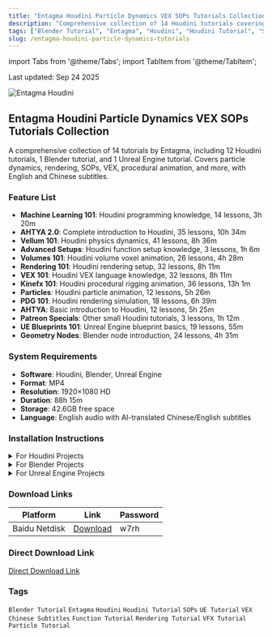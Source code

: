 ```yaml
---
title: "Entagma Houdini Particle Dynamics VEX SOPs Tutorials Collection"
description: "Comprehensive collection of 14 Houdini tutorials covering particle dynamics, VEX, SOPs, rendering, procedural animation, and more. Includes English and Chinese subtitles."
tags: ["Blender Tutorial", "Entagma", "Houdini", "Houdini Tutorial", "SOPs", "UE Tutorial", "VEX", "Chinese Subtitles", "Function Tutorial", "Rendering Tutorial", "VFX Tutorial", "Particle Tutorial"]
slug: /entagma-houdini-particle-dynamics-tutorials
---
```


import Tabs from '@theme/Tabs';
import TabItem from '@theme/TabItem';

<div class="time-update">Last updated: Sep 24 2025</div>

![Entagma Houdini](https://www.gfxcamp.com/wp-content/uploads/2025/09/Entagma-Houdini.jpg)

## Entagma Houdini Particle Dynamics VEX SOPs Tutorials Collection

A comprehensive collection of 14 tutorials by Entagma, including 12 Houdini tutorials, 1 Blender tutorial, and 1 Unreal Engine tutorial. Covers particle dynamics, rendering, SOPs, VEX, procedural animation, and more, with English and Chinese subtitles.

### Feature List
- **Machine Learning 101**: Houdini programming knowledge, 14 lessons, 3h 20m
- **AHTYA 2.0**: Complete introduction to Houdini, 35 lessons, 10h 34m
- **Vellum 101**: Houdini physics dynamics, 41 lessons, 8h 36m
- **Advanced Setups**: Houdini function setup knowledge, 3 lessons, 1h 6m
- **Volumes 101**: Houdini volume voxel animation, 26 lessons, 4h 28m
- **Rendering 101**: Houdini rendering setup, 32 lessons, 8h 11m
- **VEX 101**: Houdini VEX language knowledge, 32 lessons, 8h 11m
- **Kinefx 101**: Houdini procedural rigging animation, 36 lessons, 13h 1m
- **Particles**: Houdini particle animation, 12 lessons, 5h 26m
- **PDG 101**: Houdini rendering simulation, 18 lessons, 6h 39m
- **AHTYA**: Basic introduction to Houdini, 12 lessons, 5h 25m
- **Patreon Specials**: Other small Houdini tutorials, 3 lessons, 1h 12m
- **UE Blueprints 101**: Unreal Engine blueprint basics, 19 lessons, 55m
- **Geometry Nodes**: Blender node introduction, 24 lessons, 4h 31m

### System Requirements
- **Software**: Houdini, Blender, Unreal Engine
- **Format**: MP4
- **Resolution**: 1920×1080 HD
- **Duration**: 88h 15m
- **Storage**: 42.6GB free space
- **Language**: English audio with AI-translated Chinese/English subtitles

### Installation Instructions

<Tabs>
<TabItem value="houdini" label="Houdini">
  <details>
    <summary>For Houdini Projects</summary>
    <p>1. Extract the tutorial files to your project directory</p>
    <p>2. Open Houdini and navigate to the lesson files</p>
    <p>3. Follow along with the video tutorials</p>
    <p>4. Use the included project files for reference</p>
  </details>
</TabItem>
<TabItem value="blender" label="Blender">
  <details>
    <summary>For Blender Projects</summary>
    <p>1. Extract the tutorial files to your project directory</p>
    <p>2. Open Blender and load the included scene files</p>
    <p>3. Follow along with the Geometry Nodes tutorial</p>
  </details>
</TabItem>
<TabItem value="ue" label="Unreal Engine">
  <details>
    <summary>For Unreal Engine Projects</summary>
    <p>1. Extract the tutorial files to your UE project directory</p>
    <p>2. Open Unreal Engine and import the blueprint files</p>
    <p>3. Follow along with the UE Blueprints tutorial</p>
  </details>
</TabItem>
</Tabs>

### Download Links

| Platform | Link | Password |
|----------|------|----------|
| Baidu Netdisk | [Download](https://pan.baidu.com/s/1_j0LoJtacTgBxlG0tRaiTg?pwd=w7rh) | w7rh |

### Direct Download Link
[Direct Download Link](https://wa.me/8613237610083)

### Tags
`Blender Tutorial` `Entagma` `Houdini` `Houdini Tutorial` `SOPs` `UE Tutorial` `VEX` `Chinese Subtitles` `Function Tutorial` `Rendering Tutorial` `VFX Tutorial` `Particle Tutorial`
